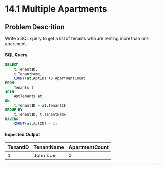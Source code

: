 # 14.1 Multiple Apartments

## Problem Descrition
Write a SQL query to get a list of tenants who are renting more than one apartment.

#### SQL Query
```sql
SELECT 
    t.TenantID, 
    t.TenantName, 
    COUNT(at.AptID) AS ApartmentCount
FROM 
    Tenants t
JOIN 
    AptTenants at 
ON 
    t.TenantID = at.TenantID
GROUP BY 
    t.TenantID, t.TenantName
HAVING 
    COUNT(at.AptID) > 1;
```

#### Expected Output
| TenantID | TenantName | ApartmentCount |
|----------|------------|----------------|
| 1        | John Doe   | 3              |

---


